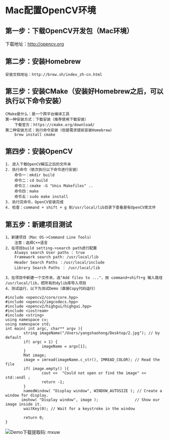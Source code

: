 # Mac配置OpenCV环境
## 第一步：下载OpenCV开发包（Mac环境）
下载地址：http://opencv.org
## 第二步：安装Homebrew
    安装文档地址：http://brew.sh/index_zh-cn.html
    
## 第三步：安装CMake（安装好Homebrew之后，可以执行以下命令安装）
    CMake是什么：是一个跨平台编译工具
    第一种安装方式：下载安装（推荐使用下载安装）
        下载官方：https://cmake.org/download/
    第二种安装方式：执行命令安装（但是需求提前安装Homebrew）
        brew install cmake
## 第四步：安装OpenCV
    1. 进入下载OpenCV解压之后的文件夹
    2. 执行命令（依次执行以下命令进行安装）
        命令一：mkdir build
        命令二：cd build
        命令三：cmake -G "Unix Makefiles" ..
        命令四：make
        命令五：sudo make install
    3. 执行完命令，OpenCV安装完成
    4. 检查：command + shift + g 到/usr/local/lib目录下查看是有OpenCV库文件
    

## 第五步：新建项目测试
    1、新建项目（Mac OS->Command Line Tools）
        注意：选择C++语言
    2、在项目build setting->search path进行配置
        Always search User paths : true
        Framework search path: /usr/local/lib
        Header Search Paths ：/usr/local/include
        Library Search Paths ： /usr/local/lib
    
    3、在项目中新建一个文件夹，选"Add files to ..."，按 command+shift+g 输入路径 /usr/local/lib，把所有的dylib库导入项目
    4、测试运行，以下为测试Demo（直接Copy代码运行）
    
    #include <opencv2/core/core.hpp>
    #include <opencv2/imgcodecs.hpp>
    #include <opencv2/highgui/highgui.hpp>
    #include <iostream>
    #include <string>
    using namespace cv;
    using namespace std;
    int main( int argc, char** argv ){
            string imageName("/Users/yangshaohong/Desktop/2.jpg"); // by default
            if( argc > 1) {
                    imageName = argv[1];
            }
            Mat image;
            image = imread(imageName.c_str(), IMREAD_COLOR); // Read the file
            if( image.empty() ){
                    cout <<  "Could not open or find the image" << std::endl ;
                    return -1;
            }
            namedWindow( "Display window", WINDOW_AUTOSIZE ); // Create a window for display.
           imshow( "Display window", image );                // Show our image inside it.
            waitKey(0); // Wait for a keystroke in the window
    
            return 0;
    }

![Demo下载](https://pan.baidu.com/s/1fyjs1cF0OjbcTV0vu7YCXQ )提取码: mxuw
